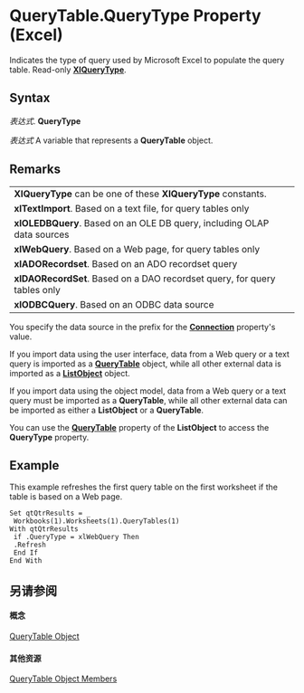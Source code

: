 
# QueryTable.QueryType Property (Excel)

Indicates the type of query used by Microsoft Excel to populate the query table. Read-only  **[XlQueryType](8a0f70d4-5536-3125-cd75-d23212c91868.md)**.


## Syntax

 _表达式_. **QueryType**

 _表达式_ A variable that represents a **QueryTable** object.


## Remarks


||
|:-----|
|**XlQueryType** can be one of these **XlQueryType** constants.|
|**xlTextImport**. Based on a text file, for query tables only|
|**xlOLEDBQuery**. Based on an OLE DB query, including OLAP data sources|
|**xlWebQuery**. Based on a Web page, for query tables only|
|**xlADORecordset**. Based on an ADO recordset query|
|**xlDAORecordSet**. Based on a DAO recordset query, for query tables only|
|**xlODBCQuery**. Based on an ODBC data source|
You specify the data source in the prefix for the  **[Connection](a576c5d2-113c-cbd0-1ad2-aa46591944de.md)** property's value.

If you import data using the user interface, data from a Web query or a text query is imported as a  **[QueryTable](505b84ea-64b3-b4fe-741a-de6884eb69eb.md)** object, while all other external data is imported as a **[ListObject](46de6c4f-8ce0-0c7d-da59-6e52f5eab612.md)** object.

If you import data using the object model, data from a Web query or a text query must be imported as a  **QueryTable**, while all other external data can be imported as either a **ListObject** or a **QueryTable**.

You can use the  **[QueryTable](fe019d61-654a-9c87-0bf4-30590a1274ca.md)** property of the **ListObject** to access the **QueryType** property.


## Example

This example refreshes the first query table on the first worksheet if the table is based on a Web page.


```
Set qtQtrResults = _ 
 Workbooks(1).Worksheets(1).QueryTables(1) 
With qtQtrResults 
 if .QueryType = xlWebQuery Then 
 .Refresh 
 End If 
End With
```


## 另请参阅


#### 概念


[QueryTable Object](505b84ea-64b3-b4fe-741a-de6884eb69eb.md)
#### 其他资源


[QueryTable Object Members](http://msdn.microsoft.com/library/9a61f024-c1dc-c11b-942f-ff2a6617bdc4%28Office.15%29.aspx)